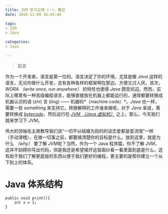 ```yaml
---
title: JVM 学习之旅（一），概述
date: 2016-11-09 16:47:48

tags:
- JVM
- Java

categories:
- Java

---
```


> 前言

作为一个开发者，语言是第一位的。语言决定了你的环境，尤其是像 *Java* 这样的语言，无论你做什么开发，总有各种各样的框架啊在那边，方便又讨人厌。其次，*WORA （write once, run anywhere）* 的特性也使得 *Java* 颇受欢迎。然而，实际上哪里有一种高级编程语言，能够直接放在机器上都能运行的，通常都要转换成机器认识的语 (zhi) 言 (ling) —— 机器码*（machine code）*。*Java* 也一样，需要一些 something 来支持它。转换解释的工作谁来做呢，对于 *Java* 来说，需要转换成 *[bytecode](https://en.wikipedia.org/wiki/Java_bytecode)*，然后运行在 *[JVM （Java 虚拟机）](https://en.wikipedia.org/wiki/Java_virtual_machine#JVM_specification "JVM")* 之上。那么，今天我们就来学习下 *JVM*。

<!--- more --->
伟大的领袖毛主席教导我们说“一切不以结婚为目的的谈恋爱都是耍流氓”一样 （手动滑稽），在做一切事之前，都要搞清楚你的目标是什么，放到这里，就是为什么 *（why）* 要了解 *JVM*呢？当然，作为一个 Java 程序猿，你不了解 *JVM*，这并不妨碍你写出代码，但是我还是希望揭开这层面纱看一看里面到底是什么，这有助于我们了解更底层的东西以便于我们更好的编程，更主要的是帮你建立一个从下到上的体系。

# Java 体系结构 #

```
public void print(){
	int x = 1;
}
```